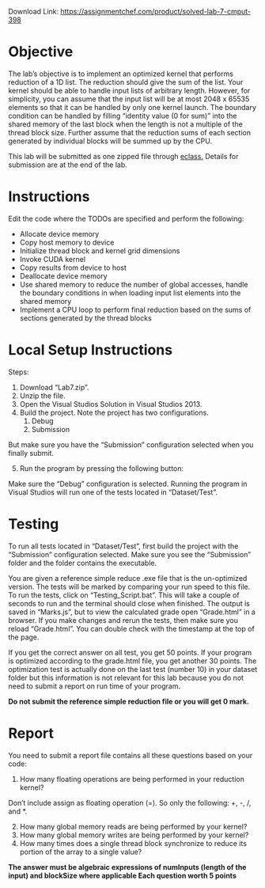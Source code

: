 Download Link: https://assignmentchef.com/product/solved-lab-7-cmput-398
<br>
<h1>Objective</h1>

The lab’s objective is to implement an optimized kernel that performs reduction of a 1D list. The reduction should give the sum of the list.  Your kernel should be able to handle input lists of arbitrary length. However, for simplicity, you can assume that the input list will be at most 2048 x 65535 elements so that it can be handled by only one kernel launch. The boundary condition can be handled by filling “identity value (0 for sum)” into the shared memory of the last block when the length is not a multiple of the thread block size. Further assume that the reduction sums of each section generated by individual blocks will be summed up by the CPU.

This lab will be submitted as one zipped file through <a href="https://eclass.srv.ualberta.ca/portal/">eclass</a><a href="https://eclass.srv.ualberta.ca/portal/">.</a> Details for submission are at the end of the lab.

<h1>Instructions</h1>

Edit the code where the TODOs are specified and perform the following:

<ul>

 <li>Allocate device memory</li>

 <li>Copy host memory to device</li>

 <li>Initialize thread block and kernel grid dimensions</li>

 <li>Invoke CUDA kernel</li>

 <li>Copy results from device to host</li>

 <li>Deallocate device memory</li>

 <li>Use shared memory to reduce the number of global accesses, handle the boundary conditions in when loading input list elements into the shared memory</li>

 <li>Implement a CPU loop to perform final reduction based on the sums of sections generated by the thread blocks</li>

</ul>

<h1>Local Setup Instructions</h1>

Steps:

<ol>

 <li>Download “Lab7.zip”.</li>

 <li>Unzip the file.</li>

 <li>Open the Visual Studios Solution in Visual Studios 2013.</li>

 <li>Build the project. Note the project has two configurations.

  <ol>

   <li>Debug</li>

   <li>Submission</li>

  </ol></li>

</ol>

But make sure you have the “Submission” configuration selected when you finally submit.

<ol start="5">

 <li>Run the program by pressing the following button:</li>

</ol>

Make sure the “Debug” configuration is selected. Running the program in Visual Studios will run one of the tests located in “Dataset/Test”.

<h1>Testing</h1>

To run all tests located in “Dataset/Test”, first build the project with the “Submission” configuration selected. Make sure you see the “Submission” folder and the folder contains the executable.

You are given a reference simple reduce .exe file that is the un-optimized version. The tests will be marked by comparing your run speed to this file. To run the tests, click on “Testing_Script.bat”. This will take a couple of seconds to run and the terminal should close when finished. The output is saved in “Marks.js”, but to view the calculated grade open “Grade.html” in a browser. If you make changes and rerun the tests, then make sure you reload “Grade.html”. You can double check with the timestamp at the top of the page.

If you get the correct answer on all test, you get 50 points. If your program is optimized according to the grade.html file, you get another 30 points. The optimization test is actually done on the last test (number 10) in your dataset folder but this information is not relevant for this lab because you do not need to submit a report on run time of your program.

<strong>Do not submit the reference simple reduction file or you will get 0 mark.</strong>

<h1>Report</h1>

You need to submit a report file contains all these questions based on your code:

<ol>

 <li>How many floating operations are being performed in your reduction kernel?</li>

</ol>

Don’t include assign as floating operation (=). So only the following: +, -, /, and *.

<ol start="2">

 <li>How many global memory reads are being performed by your kernel?</li>

 <li>How many global memory writes are being performed by your kernel?</li>

 <li>How many times does a single thread block synchronize to reduce its portion of the array to a single value?</li>

</ol>

<strong>The answer must be algebraic expressions of numInputs (length of the input) and blockSize where applicable Each question worth 5 points</strong>


